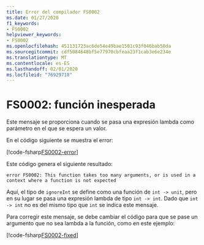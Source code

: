 ```yaml
---
title: Error del compilador FS0002
ms.date: 01/27/2020
f1_keywords:
- FS0002
helpviewer_keywords:
- FS0002
ms.openlocfilehash: 451131723ac6de54e49bae1501c93f046bab50da
ms.sourcegitcommit: cdf5084648bf5e77970cbfeaa23f1cab3e6e234e
ms.translationtype: MT
ms.contentlocale: es-ES
ms.lasthandoff: 02/01/2020
ms.locfileid: "76929718"
---
```

# <a name="fs0002-function-unexpected"></a>FS0002: función inesperada

Este mensaje se proporciona cuando se pasa una expresión lambda como parámetro en el que se espera un valor.

En el código siguiente se muestra el error:

[!code-fsharp[FS0002-error](~/samples/snippets/fsharp/compiler-messages/fs0002.fs#L1-L3)]

Este código genera el siguiente resultado:

```text
error FS0002: This function takes too many arguments, or is used in a context where a function is not expected
```

Aquí, el tipo de `ignoreInt` se define como una función de `int -> unit`, pero en su lugar se pasa una expresión lambda de tipo `int -> int`. Dado que `int -> int` no es del mismo tipo que `int` se indica este mensaje.

Para corregir este mensaje, se debe cambiar el código para que se pase un argumento que no sea lambda a la función, como en este ejemplo:

[!code-fsharp[FS0002-fixed](~/samples/snippets/fsharp/compiler-messages/fs0002.fs#L6-L8)]
